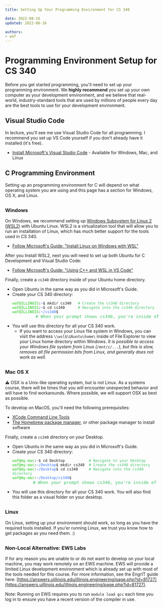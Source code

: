 ```yaml
---
title: Setting Up Your Programming Environment for CS 340

date: 2022-08-16
updated: 2022-08-16

authors:
- waf
---
```


<link rel="stylesheet" href="https://cdnjs.cloudflare.com/ajax/libs/prism-themes/1.9.0/prism-a11y-dark.min.css" integrity="sha512-bd1K4DEquIavX49RSZHIE0Ye6RFOVlGLhtGow9KDbLYqOd/ufhshkP0GoJoVR1jqj7FmOffvVIKuq1tcXlN9ZA==" crossorigin="anonymous" referrerpolicy="no-referrer" />

<style>
main ul > li:last-of-type { margin-bottom: 30px; }
h3 { margin-top: 30px; }
</style>

# Programming Environment Setup for CS 340

Before you get started programming, you'll need to set up your programming environment. We **highly recommend** you set up your own computer as your development environment, and we believe that real-world, industry-standard tools that are used by millions of people every day are the best tools to use for your development environment.


## Visual Studio Code

In lecture, you'll see me use Visual Studio Code for all programming.  I recommend you set up VS Code yourself if you don't already have it installed (it's free).

- [Install Microsoft's Visual Studio Code](https://code.visualstudio.com/) - Available for Windows, Mac, and Linux


## C Programming Environment

Setting up an programming environment for C will depend on what operating system you are using and this page has a section for Windows, OS X, and Linux.  


### Windows

On Windows, we recommend setting up [Windows Subsystem for Linux 2 (WSL2)](https://docs.microsoft.com/en-us/windows/wsl/install-win10) with Ubuntu Linux.  WSL2 is a virtualization tool that will allow you to run an installation of Linux, which has much better support for the tools used in CS 340.

- [Follow Microsoft's Guide: "Install Linux on Windows with WSL"](https://docs.microsoft.com/en-us/windows/wsl/install)


After you Install WSL2, next you will need to set up both Ubuntu for C Development and Visual Studio Code:

- [Follow Microsoft's Guide: "Using C++ and WSL in VS Code"](https://code.visualstudio.com/docs/cpp/config-wsl)


Finally, create a `cs340` directory inside of your Ubuntu home directory.

- Open Ubuntu in the same way as you did in Microsoft's Guide.
- Create your CS 340 directory:
    <pre class="language-bash"><code class="language-bash"><span style="color: #16c60c">waf@ILLINOIS</span>:<span style="color: #3b78ff">~</span>$ mkdir cs340   <span style="color: #42c26b"># Create the cs340 directory</span><br><span style="color: #16c60c">waf@ILLINOIS</span>:<span style="color: #3b78ff">~</span>$ cd cs340<span style="color: #42c26b">      # Navigate into the cs340 directory</span><br><span style="color: #16c60c">waf@ILLINOIS</span>:<span style="color: #3b78ff">~/cs340</span>$</code><span style="color: #42c26b">         # When your prompt shows cs340, you're inside of the cs340 directory!</span></pre>
- You will use this directory for all your CS 340 work.
    - If you want to access your Linux file system in Windows, you can visit the address `\\wsl$\Ubuntu\home\` inside of File Explorer to view your Linux home directory within Windows.  *It is possible to access your Windows file system from Linux (`/mnt/c/...`), but this is slow, removes all file permission bits from Linux, and generally does not work as well.* 



<!--
- An alternative to using WSL is using the [MinGW platform](https://www.mingw-w64.org/), a Windows port of GCC. However, we **do not** reccomend you use this over WSL to develop for this course, both because MinGW is much more difficult to set up properly and because we provide no guarantee that C code which compiles and runs on native Windows will compile and run on our autograder.
-->

### Mac OS X

⚠️ OSX is a Unix-like operating system, but is not Linux.  As a systems course, there will be times that you will encounter unexpected behavior and will have to find workarounds.  Where possible, we will support OSX as best as possible.

To develop on MacOS, you'll need the following prerequisites:
- [XCode Command Line Tools](https://apps.apple.com/us/app/xcode/id497799835?mt=12)
- [The Homebrew package manager](https://docs.brew.sh/Installation), or other package manager to install software


Finally, create a `cs340` directory on your Desktop.

- Open Ubuntu in the same way as you did in Microsoft's Guide.
- Create your CS 340 directory:
    <pre class="language-bash"><code class="language-bash"><span style="color: #16c60c">waf@my-mac</span>:<span style="color: #3b78ff">~</span>$ cd Desktop           <span style="color: #42c26b"># Navigate to your Desktop</span><br><span style="color: #16c60c">waf@my-mac</span>:<span style="color: #3b78ff">~/Desktop</span>$ mkdir cs340  <span style="color: #42c26b"># Create the cs340 directory</span><br><span style="color: #16c60c">waf@my-mac</span>:<span style="color: #3b78ff">~/Desktop</span>$ cd cs340<span style="color: #42c26b">     # Navigate into the cs340 directory</span><br><span style="color: #16c60c">waf@my-mac</span>:<span style="color: #3b78ff">~/Desktop/cs340</span>$</code><span style="color: #42c26b">        # When your prompt shows cs340, you're inside of the cs340 directory!</span></pre>
- You will use this directory for all your CS 340 work.  You will also find this folder as a visual folder on your desktop.




### Linux

On Linux, setting up your environment should work, so long as you have the required tools installed.  If you'er running Linux, we trust you know how to get packages as you need them. :)


### Non-Local Alternative: EWS Labs

If for any reason you are unable to or do not want to develop on your local machine, you may work remotely on an EWS machine. EWS will provide a limited Linux development environment which is already set up with most of the tools needed for this course. For more information, see the EngrIT guide here: [https://answers.uillinois.edu/illinois.engineering/page.php?id=81727](https://answers.uillinois.edu/illinois.engineering/page.php?id=81727).

Note: Running on EWS requires you to run `module load gcc` each time you log in to ensure you have a recent version of the compiler in use.

